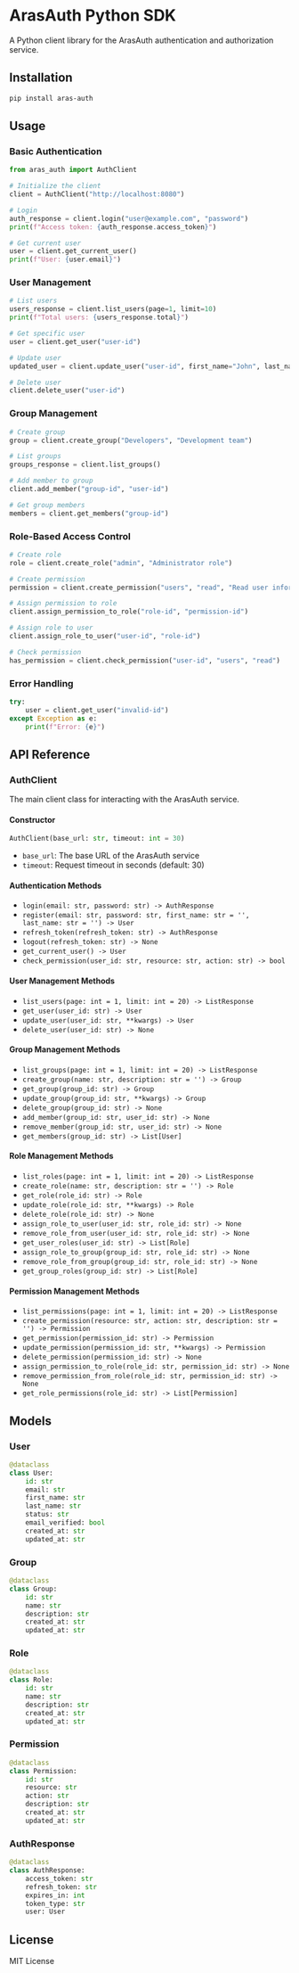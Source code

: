 # ArasAuth Python SDK

A Python client library for the ArasAuth authentication and authorization service.

## Installation

```bash
pip install aras-auth
```

## Usage

### Basic Authentication

```python
from aras_auth import AuthClient

# Initialize the client
client = AuthClient("http://localhost:8080")

# Login
auth_response = client.login("user@example.com", "password")
print(f"Access token: {auth_response.access_token}")

# Get current user
user = client.get_current_user()
print(f"User: {user.email}")
```

### User Management

```python
# List users
users_response = client.list_users(page=1, limit=10)
print(f"Total users: {users_response.total}")

# Get specific user
user = client.get_user("user-id")

# Update user
updated_user = client.update_user("user-id", first_name="John", last_name="Doe")

# Delete user
client.delete_user("user-id")
```

### Group Management

```python
# Create group
group = client.create_group("Developers", "Development team")

# List groups
groups_response = client.list_groups()

# Add member to group
client.add_member("group-id", "user-id")

# Get group members
members = client.get_members("group-id")
```

### Role-Based Access Control

```python
# Create role
role = client.create_role("admin", "Administrator role")

# Create permission
permission = client.create_permission("users", "read", "Read user information")

# Assign permission to role
client.assign_permission_to_role("role-id", "permission-id")

# Assign role to user
client.assign_role_to_user("user-id", "role-id")

# Check permission
has_permission = client.check_permission("user-id", "users", "read")
```

### Error Handling

```python
try:
    user = client.get_user("invalid-id")
except Exception as e:
    print(f"Error: {e}")
```

## API Reference

### AuthClient

The main client class for interacting with the ArasAuth service.

#### Constructor

```python
AuthClient(base_url: str, timeout: int = 30)
```

- `base_url`: The base URL of the ArasAuth service
- `timeout`: Request timeout in seconds (default: 30)

#### Authentication Methods

- `login(email: str, password: str) -> AuthResponse`
- `register(email: str, password: str, first_name: str = '', last_name: str = '') -> User`
- `refresh_token(refresh_token: str) -> AuthResponse`
- `logout(refresh_token: str) -> None`
- `get_current_user() -> User`
- `check_permission(user_id: str, resource: str, action: str) -> bool`

#### User Management Methods

- `list_users(page: int = 1, limit: int = 20) -> ListResponse`
- `get_user(user_id: str) -> User`
- `update_user(user_id: str, **kwargs) -> User`
- `delete_user(user_id: str) -> None`

#### Group Management Methods

- `list_groups(page: int = 1, limit: int = 20) -> ListResponse`
- `create_group(name: str, description: str = '') -> Group`
- `get_group(group_id: str) -> Group`
- `update_group(group_id: str, **kwargs) -> Group`
- `delete_group(group_id: str) -> None`
- `add_member(group_id: str, user_id: str) -> None`
- `remove_member(group_id: str, user_id: str) -> None`
- `get_members(group_id: str) -> List[User]`

#### Role Management Methods

- `list_roles(page: int = 1, limit: int = 20) -> ListResponse`
- `create_role(name: str, description: str = '') -> Role`
- `get_role(role_id: str) -> Role`
- `update_role(role_id: str, **kwargs) -> Role`
- `delete_role(role_id: str) -> None`
- `assign_role_to_user(user_id: str, role_id: str) -> None`
- `remove_role_from_user(user_id: str, role_id: str) -> None`
- `get_user_roles(user_id: str) -> List[Role]`
- `assign_role_to_group(group_id: str, role_id: str) -> None`
- `remove_role_from_group(group_id: str, role_id: str) -> None`
- `get_group_roles(group_id: str) -> List[Role]`

#### Permission Management Methods

- `list_permissions(page: int = 1, limit: int = 20) -> ListResponse`
- `create_permission(resource: str, action: str, description: str = '') -> Permission`
- `get_permission(permission_id: str) -> Permission`
- `update_permission(permission_id: str, **kwargs) -> Permission`
- `delete_permission(permission_id: str) -> None`
- `assign_permission_to_role(role_id: str, permission_id: str) -> None`
- `remove_permission_from_role(role_id: str, permission_id: str) -> None`
- `get_role_permissions(role_id: str) -> List[Permission]`

## Models

### User

```python
@dataclass
class User:
    id: str
    email: str
    first_name: str
    last_name: str
    status: str
    email_verified: bool
    created_at: str
    updated_at: str
```

### Group

```python
@dataclass
class Group:
    id: str
    name: str
    description: str
    created_at: str
    updated_at: str
```

### Role

```python
@dataclass
class Role:
    id: str
    name: str
    description: str
    created_at: str
    updated_at: str
```

### Permission

```python
@dataclass
class Permission:
    id: str
    resource: str
    action: str
    description: str
    created_at: str
    updated_at: str
```

### AuthResponse

```python
@dataclass
class AuthResponse:
    access_token: str
    refresh_token: str
    expires_in: int
    token_type: str
    user: User
```

## License

MIT License


